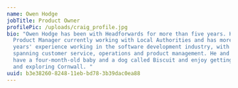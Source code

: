 ```yaml
---
name: Owen Hodge
jobTitle: Product Owner
profilePic: /uploads/craig_profile.jpg
bio: "Owen Hodge has been with Headforwards for more than five years. He is a
  Product Manager currently working with Local Authorities and has more than 10
  years' experience working in the software development industry, with roles
  spanning customer service, operations and product management. He and his wife
  have a four-month-old baby and a dog called Biscuit and enjoy getting outdoors
  and exploring Cornwall. "
uuid: b3e38260-8248-11eb-bd78-3b39dac0ea88
---
```

